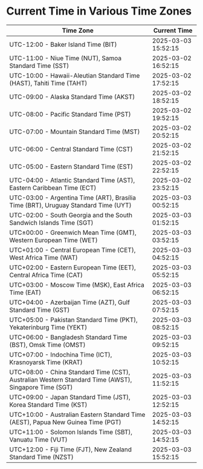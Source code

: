 # Current Time in Various Time Zones

| Time Zone | Current Time |
|-----------|--------------|
| UTC-12:00 - Baker Island Time (BIT) | 2025-03-03 15:52:15 |
| UTC-11:00 - Niue Time (NUT), Samoa Standard Time (SST) | 2025-03-02 16:52:15 |
| UTC-10:00 - Hawaii-Aleutian Standard Time (HAST), Tahiti Time (TAHT) | 2025-03-02 17:52:15 |
| UTC-09:00 - Alaska Standard Time (AKST) | 2025-03-02 18:52:15 |
| UTC-08:00 - Pacific Standard Time (PST) | 2025-03-02 19:52:15 |
| UTC-07:00 - Mountain Standard Time (MST) | 2025-03-02 20:52:15 |
| UTC-06:00 - Central Standard Time (CST) | 2025-03-02 21:52:15 |
| UTC-05:00 - Eastern Standard Time (EST) | 2025-03-02 22:52:15 |
| UTC-04:00 - Atlantic Standard Time (AST), Eastern Caribbean Time (ECT) | 2025-03-02 23:52:15 |
| UTC-03:00 - Argentina Time (ART), Brasília Time (BRT), Uruguay Standard Time (UYT) | 2025-03-03 00:52:15 |
| UTC-02:00 - South Georgia and the South Sandwich Islands Time (SGT) | 2025-03-03 01:52:15 |
| UTC±00:00 - Greenwich Mean Time (GMT), Western European Time (WET) | 2025-03-03 03:52:15 |
| UTC+01:00 - Central European Time (CET), West Africa Time (WAT) | 2025-03-03 04:52:15 |
| UTC+02:00 - Eastern European Time (EET), Central Africa Time (CAT) | 2025-03-03 05:52:15 |
| UTC+03:00 - Moscow Time (MSK), East Africa Time (EAT) | 2025-03-03 06:52:15 |
| UTC+04:00 - Azerbaijan Time (AZT), Gulf Standard Time (GST) | 2025-03-03 07:52:15 |
| UTC+05:00 - Pakistan Standard Time (PKT), Yekaterinburg Time (YEKT) | 2025-03-03 08:52:15 |
| UTC+06:00 - Bangladesh Standard Time (BST), Omsk Time (OMST) | 2025-03-03 09:52:15 |
| UTC+07:00 - Indochina Time (ICT), Krasnoyarsk Time (KRAT) | 2025-03-03 10:52:15 |
| UTC+08:00 - China Standard Time (CST), Australian Western Standard Time (AWST), Singapore Time (SGT) | 2025-03-03 11:52:15 |
| UTC+09:00 - Japan Standard Time (JST), Korea Standard Time (KST) | 2025-03-03 12:52:15 |
| UTC+10:00 - Australian Eastern Standard Time (AEST), Papua New Guinea Time (PGT) | 2025-03-03 14:52:15 |
| UTC+11:00 - Solomon Islands Time (SBT), Vanuatu Time (VUT) | 2025-03-03 14:52:15 |
| UTC+12:00 - Fiji Time (FJT), New Zealand Standard Time (NZST) | 2025-03-03 15:52:15 |
